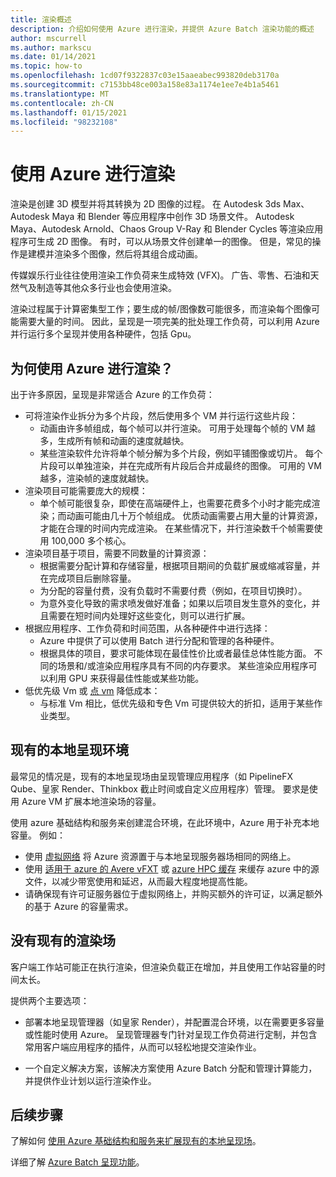 ```yaml
---
title: 渲染概述
description: 介绍如何使用 Azure 进行渲染，并提供 Azure Batch 渲染功能的概述
author: mscurrell
ms.author: markscu
ms.date: 01/14/2021
ms.topic: how-to
ms.openlocfilehash: 1cd07f9322837c03e15aaeabec993820deb3170a
ms.sourcegitcommit: c7153bb48ce003a158e83a1174e1ee7e4b1a5461
ms.translationtype: MT
ms.contentlocale: zh-CN
ms.lasthandoff: 01/15/2021
ms.locfileid: "98232108"
---
```

# <a name="rendering-using-azure"></a>使用 Azure 进行渲染

渲染是创建 3D 模型并将其转换为 2D 图像的过程。 在 Autodesk 3ds Max、Autodesk Maya 和 Blender 等应用程序中创作 3D 场景文件。  Autodesk Maya、Autodesk Arnold、Chaos Group V-Ray 和 Blender Cycles 等渲染应用程序可生成 2D 图像。  有时，可以从场景文件创建单一的图像。 但是，常见的操作是建模并渲染多个图像，然后将其组合成动画。

传媒娱乐行业往往使用渲染工作负荷来生成特效 (VFX)。 广告、零售、石油和天然气及制造等其他众多行业也会使用渲染。

渲染过程属于计算密集型工作；要生成的帧/图像数可能很多，而渲染每个图像可能需要大量的时间。  因此，呈现是一项完美的批处理工作负荷，可以利用 Azure 并行运行多个呈现并使用各种硬件，包括 Gpu。

## <a name="why-use-azure-for-rendering"></a>为何使用 Azure 进行渲染？

出于许多原因，呈现是非常适合 Azure 的工作负荷：

* 可将渲染作业拆分为多个片段，然后使用多个 VM 并行运行这些片段：
  * 动画由许多帧组成，每个帧可以并行渲染。  可用于处理每个帧的 VM 越多，生成所有帧和动画的速度就越快。
  * 某些渲染软件允许将单个帧分解为多个片段，例如平铺图像或切片。  每个片段可以单独渲染，并在完成所有片段后合并成最终的图像。  可用的 VM 越多，渲染帧的速度就越快。
* 渲染项目可能需要庞大的规模：
  * 单个帧可能很复杂，即使在高端硬件上，也需要花费多个小时才能完成渲染；而动画可能由几十万个帧组成。  优质动画需要占用大量的计算资源，才能在合理的时间内完成渲染。  在某些情况下，并行渲染数千个帧需要使用 100,000 多个核心。
* 渲染项目基于项目，需要不同数量的计算资源：
  * 根据需要分配计算和存储容量，根据项目期间的负载扩展或缩减容量，并在完成项目后删除容量。
  * 为分配的容量付费，没有负载时不需要付费（例如，在项目切换时）。
  * 为意外变化导致的需求喷发做好准备；如果以后项目发生意外的变化，并且需要在短时间内处理好这些变化，则可以进行扩展。
* 根据应用程序、工作负荷和时间范围，从各种硬件中进行选择：
  * Azure 中提供了可以使用 Batch 进行分配和管理的各种硬件。
  * 根据具体的项目，要求可能体现在最佳性价比或者最佳总体性能方面。  不同的场景和/或渲染应用程序具有不同的内存要求。  某些渲染应用程序可以利用 GPU 来获得最佳性能或某些功能。 
* 低优先级 Vm 或 [点 vm](https://azure.microsoft.com/pricing/spot/) 降低成本：
  * 与标准 Vm 相比，低优先级和专色 Vm 可提供较大的折扣，适用于某些作业类型。
  
## <a name="existing-on-premises-rendering-environment"></a>现有的本地呈现环境

最常见的情况是，现有的本地呈现场由呈现管理应用程序（如 PipelineFX Qube、皇家 Render、Thinkbox 截止时间或自定义应用程序）管理。  要求是使用 Azure VM 扩展本地渲染场的容量。

使用 azure 基础结构和服务来创建混合环境，在此环境中，Azure 用于补充本地容量。 例如：

* 使用 [虚拟网络](../virtual-network/virtual-networks-overview.md) 将 Azure 资源置于与本地呈现服务器场相同的网络上。
* 使用 [适用于 azure 的 Avere vFXT](../avere-vfxt/avere-vfxt-overview.md) 或 [azure HPC 缓存](../hpc-cache/hpc-cache-overview.md) 来缓存 azure 中的源文件，以减少带宽使用和延迟，从而最大程度地提高性能。
* 请确保现有许可证服务器位于虚拟网络上，并购买额外的许可证，以满足额外的基于 Azure 的容量需求。

## <a name="no-existing-render-farm"></a>没有现有的渲染场

客户端工作站可能正在执行渲染，但渲染负载正在增加，并且使用工作站容量的时间太长。

提供两个主要选项：

* 部署本地呈现管理器（如皇家 Render），并配置混合环境，以在需要更多容量或性能时使用 Azure。 呈现管理器专门针对呈现工作负荷进行定制，并包含常用客户端应用程序的插件，从而可以轻松地提交渲染作业。

* 一个自定义解决方案，该解决方案使用 Azure Batch 分配和管理计算能力，并提供作业计划以运行渲染作业。

## <a name="next-steps"></a>后续步骤

 了解如何 [使用 Azure 基础结构和服务来扩展现有的本地呈现场](https://azure.microsoft.com/solutions/high-performance-computing/rendering/)。

详细了解 [Azure Batch 呈现功能](batch-rendering-functionality.md)。
